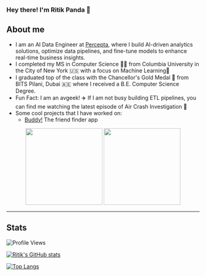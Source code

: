### Hey there!	I'm Ritik Panda :panda_face:

<!--
**Ritik3111/Ritik3111** is a ✨ _special_ ✨ repository because its `README.md` (this file) appears on your GitHub profile.

Here are some ideas to get you started:

- 🔭 I’m currently working on ...
- 🌱 I’m currently learning ...
- 👯 I’m looking to collaborate on ...
- 🤔 I’m looking for help with ...
- 💬 Ask me about ...
- 📫 How to reach me: ...
- 😄 Pronouns: ...
- ⚡ Fun fact: ...
-->

## About me

- I am an AI Data Engineer at [Percepta](https://www.percepta.com), where I build AI-driven analytics solutions, optimize data pipelines, and fine-tune models to enhance real-time business insights.
- I completed my MS in Computer Science :man_technologist: from Columbia University in the City of New York :us: with a focus on Machine Learning:robot:
- I graduated top of the class with the Chancellor's Gold Medal :1st_place_medal: from BITS Pilani, Dubai :united_arab_emirates: where I received a B.E. Computer Science Degree.
- Fun Fact: I am an avgeek! :airplane: If I am not busy building ETL pipelines, you can find me watching the latest episode of Air Crash Investigation :grimacing:
- Some cool projects that I have worked on:
  - [Buddy!](https://www.youtube.com/watch?v=CN9QwUCmzHw) The friend finder app 


<p align="center">
  <img width="200" height="200" src='https://user-images.githubusercontent.com/123143346/216854768-821b1c05-0810-4dd3-980f-d3ae17768e37.png'> <img width="200" height="200" src='https://user-images.githubusercontent.com/123143346/216851466-e6405aae-7f52-4e48-adbb-7d44743bfdac.png'>
</p>

---

## Stats

![Profile Views](https://komarev.com/ghpvc/?username=Ritik3111&color=blue)

[![Ritik's GitHub stats](https://github-readme-stats.vercel.app/api?username=Ritik3111&show_icons=true&theme=transparent)](https://github.com/anuraghazra/github-readme-stats)

[![Top Langs](https://github-readme-stats.vercel.app/api/top-langs/?username=Ritik3111&hide=javascript,html)](https://github.com/anuraghazra/github-readme-stats)
